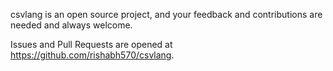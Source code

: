 csvlang is an open source project, and your feedback and contributions are needed and always welcome.

Issues and Pull Requests are opened at https://github.com/rishabh570/csvlang.